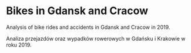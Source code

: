 # Bikes in Gdansk and Cracow
Analysis of bike rides and accidents in Gdansk and Cracow in 2019.  

Analiza przejazdów oraz wypadków rowerowych w Gdańsku i Krakowie w roku 2019.
